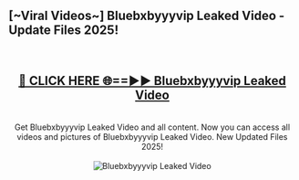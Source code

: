 <h2>[~Viral Videos~] Bluebxbyyyvip Leaked Video - Update Files 2025!</h2>
<br>
<div align="center">
<h2><a href="https://betterlinks.top/A2PfLJ" rel="nofollow">🔴 CLICK HERE 🌐==►► Bluebxbyyyvip Leaked Video</a></h2>
<br>
Get Bluebxbyyyvip Leaked Video and all content. Now you can access all videos and pictures of Bluebxbyyyvip Leaked Video. New Updated Files 2025!
<br>
<br>
<a href="https://betterlinks.top/A2PfLJ" rel="nofollow" data-target="animated-image.originalLink"><img src="https://i.ibb.co.com/WyWwxjT/player-gif2.gif" alt="Bluebxbyyyvip Leaked Video" style="max-width: 100%; display: inline-block;" data-target="animated-image.originalImage"></a>
</div>
<br>
